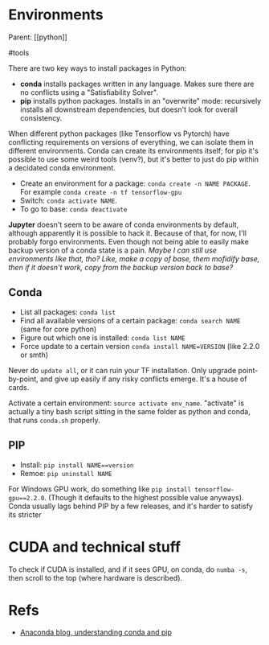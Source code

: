 # Environments

Parent: [[python]]

#tools


There are two key ways to install packages in Python:
* **conda** installs packages written in any language. Makes sure there are no conflicts using a "Satisfiability Solver".
* **pip** installs python packages. Installs in an "overwrite" mode: recursively installs all downstream dependencies, but doesn't look for overall consistency.


When different python packages (like Tensorflow vs Pytorch) have conflicting requirements on versions of everything, we can isolate them in different environments. Conda can create its environments itself; for pip it's possible to use some weird tools (venv?), but it's better to just do pip within a decidated conda environment.

* Create an environment for a package: `conda create -n NAME PACKAGE`. For example `conda create -n tf tensorflow-gpu`
* Switch: `conda activate NAME`.
* To go to base: `conda deactivate`

**Jupyter** doesn't seem to be aware of conda environments by default, although apparently it is possible to hack it. Because of that, for now, I'll probably forgo environments. Even though not being able to easily make backup version of a conda state is a pain. _Maybe I can still use environments like that, tho? Like, make a copy of base, them mofidify base, then if it doesn't work, copy from the backup version back to base?_

## Conda

* List all packages: `conda list`
* Find all available versions of a certain package: `conda search NAME` (same for core python)
* Figure out which one is installed: `conda list NAME`
* Force update to a certain version `conda install NAME=VERSION` (like 2.2.0 or smth)

Never do `update all`, or it can ruin your TF installation. Only upgrade point-by-point, and give up easily if any risky conflicts emerge. It's a house of cards.

Activate a certain environment: `source activate env_name`. "activate" is actually a tiny bash script sitting in the same folder as python and conda, that runs `conda.sh` properly.

## PIP

* Install: `pip install NAME==version`
* Remoe: `pip uninstall NAME`

For Windows GPU work, do something like `pip install tensorflow-gpu==2.2.0`. (Though it defaults to the highest possible value anyways). Conda usually lags behind PIP by a few releases, and it's harder to satisfy its stricter 

# CUDA and technical stuff

To check if CUDA is installed, and if it sees GPU, on conda, do `numba -s`, then scroll to the top (where hardware is described).

# Refs

* [Anaconda blog, understanding conda and pip](https://www.anaconda.com/blog/understanding-conda-and-pip#:~:text=Pip%20installs%20Python%20packages%20whereas,software%20written%20in%20any%20language.&text=Another%20key%20difference%20between%20the,the%20packages%20installed%20in%20them.)